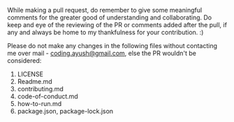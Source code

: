 While making a pull request, do remember to give some meaningful comments for the greater good of understanding and collaborating.
Do keep and eye of the reviewing of the PR or comments added after the pull, if any and always be home to my thankfulness for your contribution. :)

Please do not make any changes in the following files without contacting me over mail - coding.ayush@gmail.com, else the PR wouldn't be considered:
1. LICENSE
2. Readme.md
3. contributing.md
4. code-of-conduct.md
5. how-to-run.md
6. package.json, package-lock.json
